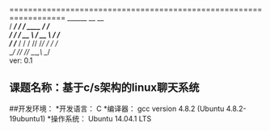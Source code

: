 ==================================================================
           ______   __              __   
          / ____/  / /_   ____    _/ /_  
         / /      / __ \ / __ \  /_  _/  
        / /___   / / / // /_/ /   / /_   
        \____/  /_/ /_/ \____,\   \__/   
                                         ver: 0.1 


##	课题名称：基于c/s架构的linux聊天系统

##开发环境：
	*开发语言：	C
	*编译器：	gcc version 4.8.2 (Ubuntu 4.8.2-19ubuntu1) 
	*操作系统：	Ubuntu 14.04.1 LTS



